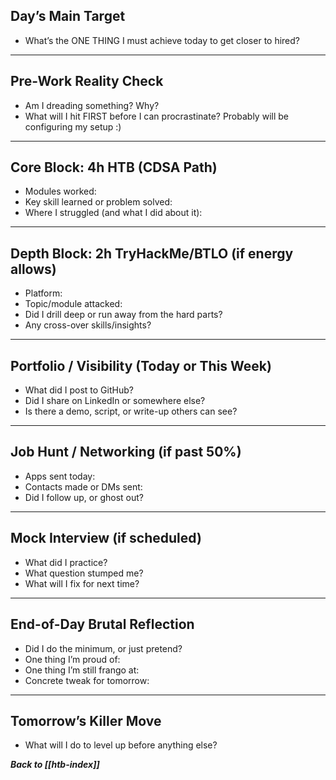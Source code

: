 
## Day’s Main Target
- What’s the ONE THING I must achieve today to get closer to hired?

---

## Pre-Work Reality Check
- Am I dreading something? Why? 
- What will I hit FIRST before I can procrastinate?
	Probably will be configuring my setup :)
---

## Core Block: 4h HTB (CDSA Path)
- Modules worked:
- Key skill learned or problem solved:
- Where I struggled (and what I did about it):

---

## Depth Block: 2h TryHackMe/BTLO (if energy allows)
- Platform:
- Topic/module attacked:
- Did I drill deep or run away from the hard parts?
- Any cross-over skills/insights?

---

## Portfolio / Visibility (Today or This Week)
- What did I post to GitHub?
- Did I share on LinkedIn or somewhere else?
- Is there a demo, script, or write-up others can see?

---

## Job Hunt / Networking (if past 50%)
- Apps sent today:
- Contacts made or DMs sent:
- Did I follow up, or ghost out?

---

## Mock Interview (if scheduled)
- What did I practice?
- What question stumped me?
- What will I fix for next time?

---

## End-of-Day Brutal Reflection
- Did I do the minimum, or just pretend?
- One thing I’m proud of:
- One thing I’m still frango at:
- Concrete tweak for tomorrow:

---

## Tomorrow’s Killer Move
- What will I do to level up before anything else?

***Back to [[htb-index]]***

